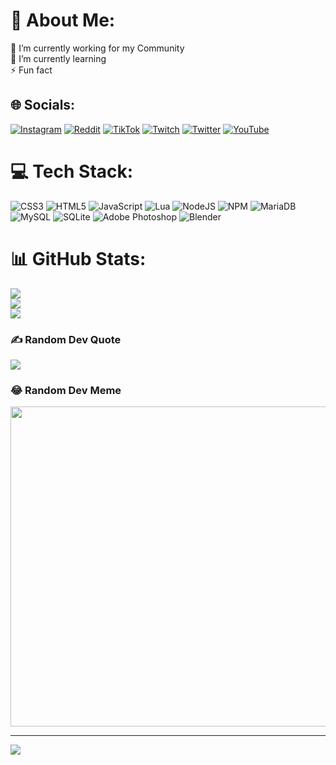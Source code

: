 # 💫 About Me:
🔭 I’m currently working for my Community<br>🌱 I’m currently learning<br>⚡ Fun fact


## 🌐 Socials:
[![Instagram](https://img.shields.io/badge/Instagram-%23E4405F.svg?logo=Instagram&logoColor=white)](https://instagram.com/German_SW) [![Reddit](https://img.shields.io/badge/Reddit-%23FF4500.svg?logo=Reddit&logoColor=white)](https://reddit.com/user/german_sw) [![TikTok](https://img.shields.io/badge/TikTok-%23000000.svg?logo=TikTok&logoColor=white)](https://tiktok.com/@valorian_at_war) [![Twitch](https://img.shields.io/badge/Twitch-%239146FF.svg?logo=Twitch&logoColor=white)](https://twitch.tv/German_SW) [![Twitter](https://img.shields.io/badge/Twitter-%231DA1F2.svg?logo=Twitter&logoColor=white)](https://twitter.com/VaW_GermanSW) [![YouTube](https://img.shields.io/badge/YouTube-%23FF0000.svg?logo=YouTube&logoColor=white)](https://youtube.com/c/UCeSy0U8wK1NVYPo_iEXub0A) 

# 💻 Tech Stack:
![CSS3](https://img.shields.io/badge/css3-%231572B6.svg?style=for-the-badge&logo=css3&logoColor=white) ![HTML5](https://img.shields.io/badge/html5-%23E34F26.svg?style=for-the-badge&logo=html5&logoColor=white) ![JavaScript](https://img.shields.io/badge/javascript-%23323330.svg?style=for-the-badge&logo=javascript&logoColor=%23F7DF1E) ![Lua](https://img.shields.io/badge/lua-%232C2D72.svg?style=for-the-badge&logo=lua&logoColor=white) ![NodeJS](https://img.shields.io/badge/node.js-6DA55F?style=for-the-badge&logo=node.js&logoColor=white) ![NPM](https://img.shields.io/badge/NPM-%23000000.svg?style=for-the-badge&logo=npm&logoColor=white) ![MariaDB](https://img.shields.io/badge/MariaDB-003545?style=for-the-badge&logo=mariadb&logoColor=white) ![MySQL](https://img.shields.io/badge/mysql-%2300f.svg?style=for-the-badge&logo=mysql&logoColor=white) ![SQLite](https://img.shields.io/badge/sqlite-%2307405e.svg?style=for-the-badge&logo=sqlite&logoColor=white) ![Adobe Photoshop](https://img.shields.io/badge/adobephotoshop-%2331A8FF.svg?style=for-the-badge&logo=adobephotoshop&logoColor=white) ![Blender](https://img.shields.io/badge/blender-%23F5792A.svg?style=for-the-badge&logo=blender&logoColor=white)
# 📊 GitHub Stats:
![](https://github-readme-stats.vercel.app/api?username=GermanWW&theme=dark&hide_border=false&include_all_commits=false&count_private=false)<br/>
![](https://github-readme-streak-stats.herokuapp.com/?user=GermanWW&theme=dark&hide_border=false)<br/>
![](https://github-readme-stats.vercel.app/api/top-langs/?username=GermanWW&theme=dark&hide_border=false&include_all_commits=false&count_private=false&layout=compact)

### ✍️ Random Dev Quote
![](https://quotes-github-readme.vercel.app/api?type=horizontal&theme=radical)

### 😂 Random Dev Meme
<img src="https://random-memer.herokuapp.com/" width="512px"/>

---
[![](https://visitcount.itsvg.in/api?id=GermanWW&icon=0&color=0)](https://visitcount.itsvg.in)
